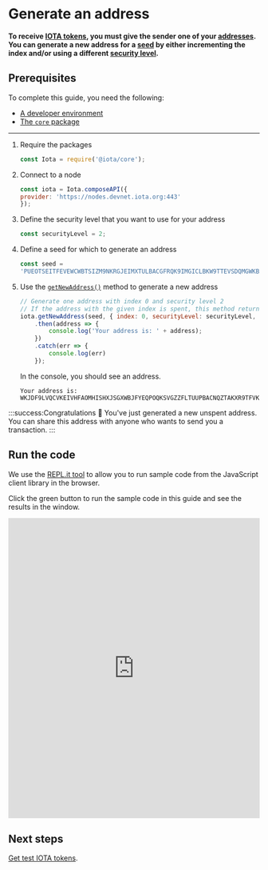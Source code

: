 # Generate an address

**To receive [IOTA tokens](root://getting-started/0.1/basics/token.md), you must give the sender one of your [addresses](root://getting-started/0.1/basics/addresses.md). You can generate a new address for a [seed](root://getting-started/0.1/basics/seeds.md) by either incrementing the index and/or using a different [security level](root://getting-started/0.1/basics/security-levels.md).**

## Prerequisites

To complete this guide, you need the following:

- [A developer environment](../workshop/set-up-a-developer-environment.md)
- [The `core` package](../workshop/install-packages.md)

---

1. Require the packages

    ```js
    const Iota = require('@iota/core');
    ```

2. Connect to a node

    ```js
    const iota = Iota.composeAPI({
    provider: 'https://nodes.devnet.iota.org:443'
    });
    ```

3. Define the security level that you want to use for your address

    ```js
    const securityLevel = 2;
    ```

4. Define a seed for which to generate an address

    ```js
    const seed =
    'PUEOTSEITFEVEWCWBTSIZM9NKRGJEIMXTULBACGFRQK9IMGICLBKW9TTEVSDQMGWKBXPVCBMMCXWMNPDX';
    ```

5. Use the [`getNewAddress()`](https://github.com/iotaledger/iota.js/blob/next/api_reference.md#module_core.getNewAddress) method to generate a new address

    ```js
    // Generate one address with index 0 and security level 2
    // If the address with the given index is spent, this method returns the next unspent address
    iota.getNewAddress(seed, { index: 0, securityLevel: securityLevel, total: 1 })
        .then(address => {
            console.log('Your address is: ' + address);
        })
        .catch(err => {
            console.log(err)
        });
    ```

    In the console, you should see an address.

    ```
    Your address is: WKJDF9LVQCVKEIVHFAOMHISHXJSGXWBJFYEQPOQKSVGZZFLTUUPBACNQZTAKXR9TFVKBGYSNSPHRNKKHA
    ```

:::success:Congratulations :tada:
You've just generated a new unspent address. You can share this address with anyone who wants to send you a transaction.
:::

## Run the code

We use the [REPL.it tool](https://repl.it) to allow you to run sample code from the JavaScript client library in the browser.

Click the green button to run the sample code in this guide and see the results in the window.

<iframe height="600px" width="100%" src="https://repl.it/@jake91/Generate-an-address?lite=true" scrolling="no" frameborder="no" allowtransparency="true" allowfullscreen="true" sandbox="allow-forms allow-pointer-lock allow-popups allow-same-origin allow-scripts allow-modals"></iframe>

## Next steps

[Get test IOTA tokens](root://getting-started/0.1/how-to-guides/get-test-tokens.md).
